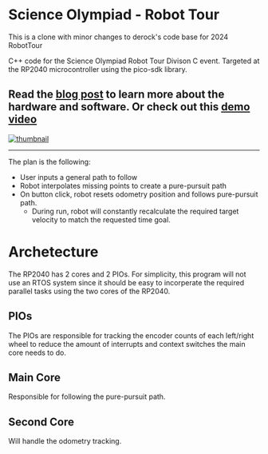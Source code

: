 # Science Olympiad - Robot Tour

This is a clone with minor changes to derock's code base for 2024 RobotTour

C++ code for the Science Olympiad Robot Tour Divison C event. Targeted at the RP2040 microcontroller using the pico-sdk library.

## Read the [blog post](https://derock.blog/post/science-olympiad-robot-tour?ref=github) to learn more about the hardware and software. Or check out this [demo video](https://youtu.be/HW2_rhXF9W8)
<a href="https://derock.blog/post/science-olympiad-robot-tour?ref=github">
  <img src="https://derock.blog/thumbs/scioly-robot-tour-2024.webp" alt="thumbnail" />
</a>

---

The plan is the following:
- User inputs a general path to follow
- Robot interpolates missing points to create a pure-pursuit path
- On button click, robot resets odometry position and follows pure-pursuit path.
  - During run, robot will constantly recalculate the required target velocity to match the requested time goal.

# Archetecture
The RP2040 has 2 cores and 2 PIOs. For simplicity, this program will not use an RTOS system since it should be easy to incorperate the required parallel tasks using the two cores of the RP2040.

## PIOs
The PIOs are responsible for tracking the encoder counts of each left/right wheel to reduce the amount of interrupts and context switches the main core needs to do.

## Main Core
Responsible for following the pure-pursuit path.

## Second Core
Will handle the odometry tracking.
